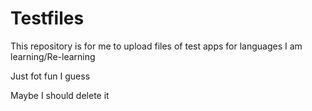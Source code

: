 # Testfiles
This repository is for me to upload files of test apps for languages I am learning/Re-learning

Just fot fun I guess


Maybe I should delete it